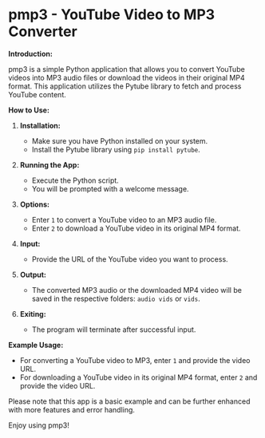 # pmp3 - YouTube Video to MP3 Converter

**Introduction:**

pmp3 is a simple Python application that allows you to convert YouTube videos into MP3 audio files or download the videos in their original MP4 format. This application utilizes the Pytube library to fetch and process YouTube content.

**How to Use:**

1. **Installation:**
   - Make sure you have Python installed on your system.
   - Install the Pytube library using `pip install pytube`.

2. **Running the App:**
   - Execute the Python script.
   - You will be prompted with a welcome message.

3. **Options:**
   - Enter `1` to convert a YouTube video to an MP3 audio file.
   - Enter `2` to download a YouTube video in its original MP4 format.

4. **Input:**
   - Provide the URL of the YouTube video you want to process.

5. **Output:**
   - The converted MP3 audio or the downloaded MP4 video will be saved in the respective folders: `audio vids` or `vids`.

6. **Exiting:**
   - The program will terminate after successful input.

**Example Usage:**

- For converting a YouTube video to MP3, enter `1` and provide the video URL.
- For downloading a YouTube video in its original MP4 format, enter `2` and provide the video URL.

Please note that this app is a basic example and can be further enhanced with more features and error handling.

Enjoy using pmp3!
